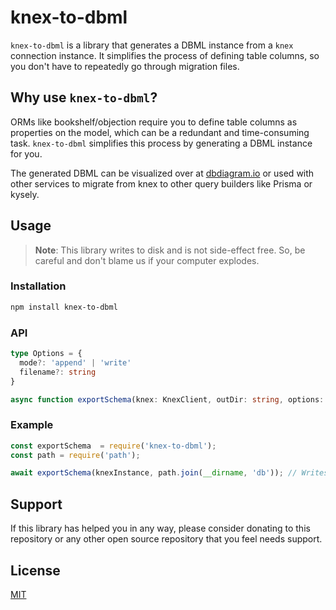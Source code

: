 # knex-to-dbml

`knex-to-dbml` is a library that generates a DBML instance from a `knex` connection instance. It simplifies the process of defining table columns, so you don't have to repeatedly go through migration files.

## Why use `knex-to-dbml`?

ORMs like bookshelf/objection require you to define table columns as properties on the model, which can be a redundant and time-consuming task. `knex-to-dbml` simplifies this process by generating a DBML instance for you.

The generated DBML can be visualized over at [dbdiagram.io](https://dbdiagram.io/d) or used with other services to migrate from knex to other query builders like Prisma or kysely.

## Usage

> **Note**: This library writes to disk and is not side-effect free. So, be careful and don't blame us if your computer explodes.

### Installation

```bash
npm install knex-to-dbml
```

### API

```ts
type Options = {
  mode?: 'append' | 'write'
  filename?: string
}

async function exportSchema(knex: KnexClient, outDir: string, options: Options)
```

### Example

```js
const exportSchema  = require('knex-to-dbml');
const path = require('path');

await exportSchema(knexInstance, path.join(__dirname, 'db')); // Writes a .dbml file to `./db` directory
```

## Support

If this library has helped you in any way, please consider donating to this repository or any other open source repository that you feel needs support.

## License 

[MIT](/LICENSE)
